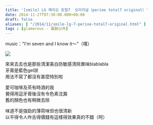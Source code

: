 ```yaml
---
title: '[smile] LG 페리오 토탈7  오리지널（perioe total7 original）'
date: 2014-11-27T07:30:00.000+08:00
draft: false
aliases: [ "/2014/11/smile-lg-7-perioe-total7-original.html" ]
tags : [glamorous - 蛋臉以外]
---
```


music："I'm seven and I know it～"（噗）  

[![](https://farm8.staticflickr.com/7510/15670828899_72c533cd46_z.jpg)](https://farm8.staticflickr.com/7510/15670828899_72c533cd46_z.jpg)

來來去去也是那些清潔美白防敏感清除異味blablabla  
牙膏是藍色gel狀  
用法不寫了都沒有甚麼特別啦  
  
愛可咖啡及茶有時酒的我  
覺得用這牙膏後沒有令色素沈澱  
舊的顏色也有稍微去除  
  
味道不是強勁的薄荷味但也很清新  
以平得令人咋舌得價錢有這樣得效果真的不錯（呵）